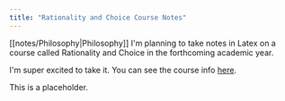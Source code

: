 ```yaml
---
title: "Rationality and Choice Course Notes"
---
```

[[notes/Philosophy|Philosophy]]
I'm planning to take notes in Latex on a course called Rationality and Choice in the forthcoming academic year.

I'm super excited to take it. You can see the course info [here](https://www.lse.ac.uk/resources/calendar2023-2024/courseGuides/PH/2023_PH301.htm). 

This is a placeholder. 